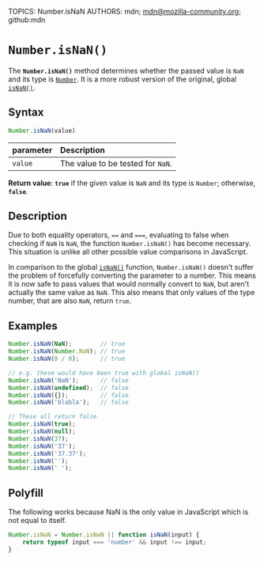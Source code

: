 TOPICS: Number.isNaN
AUTHORS: mdn; mdn@mozilla-community.org; github:mdn

# `Number.isNaN()`

The **`Number.isNaN()`** method determines whether the passed value is `NaN` and its type is [`Number`](/en/webfrontend/Number).
It is a more robust version of the original, global [`isNaN()`](/en/webfrontend/isNaN).

## Syntax

```javascript
Number.isNaN(value)
```

| parameter | Description |
| :-- | :-- |
| `value` | The value to be tested for `NaN`. |

**Return value**: **`true`** if the given value is `NaN` and its type is `Number`; otherwise, **`false`**.

## Description

Due to both equality operators, `==` and `===`, evaluating to false when checking if `NaN` is `NaN`,
the function `Number.isNaN()` has become necessary. This situation is unlike all other possible
value comparisons in JavaScript.

In comparison to the global [`isNaN()`](/en/webfrontend/isNaN) function, `Number.isNaN()` doesn't
suffer the problem of forcefully converting the parameter to a number. This means it is now safe to
pass values that would normally convert to `NaN`, but aren't actually the same value as `NaN`.
This also means that only values of the type number, that are also `NaN`, return `true`.

## Examples

```javascript
Number.isNaN(NaN);        // true
Number.isNaN(Number.NaN); // true
Number.isNaN(0 / 0);      // true

// e.g. these would have been true with global isNaN()
Number.isNaN('NaN');      // false
Number.isNaN(undefined);  // false
Number.isNaN({});         // false
Number.isNaN('blabla');   // false

// These all return false
Number.isNaN(true);
Number.isNaN(null);
Number.isNaN(37);
Number.isNaN('37');
Number.isNaN('37.37');
Number.isNaN('');
Number.isNaN(' ');
```

## Polyfill

The following works because NaN is the only value in JavaScript which is not equal to itself.

```javascript
Number.isNaN = Number.isNaN || function isNaN(input) {
    return typeof input === 'number' && input !== input;
}
```
